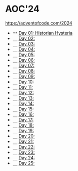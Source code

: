 # AOC'24

<https://adventofcode.com/2024>

* `**` [Day 01: Historian Hysteria](day01/README.md)
* `__` [Day 02:](day02/README.md)
* `__` [Day 03:](day03/README.md)
* `__` [Day 04:](day04/README.md)
* `__` [Day 05:](day05/README.md)
* `__` [Day 06:](day06/README.md)
* `__` [Day 07:](day07/README.md)
* `__` [Day 08:](day08/README.md)
* `__` [Day 09:](day09/README.md)
* `__` [Day 10:](day10/README.md)
* `__` [Day 11:](day11/README.md)
* `__` [Day 12:](day12/README.md)
* `__` [Day 13:](day12/README.md)
* `__` [Day 14:](day14/README.md)
* `__` [Day 15:](day15/README.md)
* `__` [Day 16:](day16/README.md)
* `__` [Day 17:](day17/README.md)
* `__` [Day 18:](day18/README.md)
* `__` [Day 19:](day19/README.md)
* `__` [Day 20:](day20/README.md)
* `__` [Day 21:](day21/README.md)
* `__` [Day 22:](day22/README.md)
* `__` [Day 23:](day23/README.md)
* `__` [Day 24:](day24/README.md)
* `__` [Day 25:](day25/README.md)

